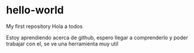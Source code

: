 # hello-world
My first repository
Hola a todos 

Estoy aprendiendo acerca de github, espero llegar a comprenderlo y poder trabajar
con el, se ve una herramienta muy util
